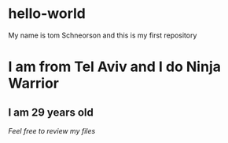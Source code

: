 # hello-world
My name is tom Schneorson and this is my first repository 
# I am from Tel Aviv and I do Ninja Warrior
## I am 29 years old
*Feel free to review my files* 
